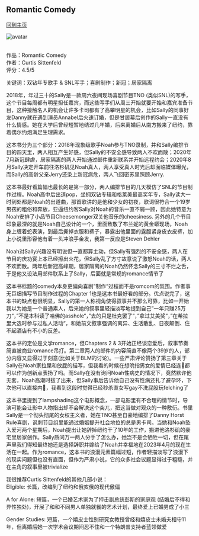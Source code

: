 ## Romantic Comedy
[回到主页](https://boheme130.github.io/Fiction.git.io/)

![avatar](https://media.vanityfair.com/photos/57c04f40daec5e0d4f5d7cf7/master/w_1440,h_960,c_limit/t-britney-spears-2001-vma-snake.jpg)
<br>
<br>

作品：Romantic Comedy<br>
作者：Curtis Sittenfeld<br>
评分：4.5/5<br>

关键词：双钻年专歌手 & SNL写手；喜剧制作；新冠；居家隔离

2018年，年过三十的Sally是一款周六夜间现场喜剧节目TNO (类似SNL)的写手，这个节目每周都有明星担任嘉宾，而这些写手们从周三开始就要开始和嘉宾准备节目，这种接触名人的机会让许多卡司都有了高攀明星的机会，比如Sally的同事好友Danny就在遇到演员Annabel后火速订婚，但是甘居幕后创作的Sally一直没有什么情感。她在大学后曾经短暂地结过几年婚，后来离婚后从南方搬来了纽约，靠着偶尔约炮满足生理需求。

这本书分为三个部分：2018年现象级歌手Noah参与TNO录制，并和Sally编排节目的四天里，两人相互产生好感，但Sally的不安全感导致两人不欢而散；2020年7月新冠肆虐，居家隔离的两人开始通过邮件重新联系并开始远程约会；2020年8月Sally决定开车前往洛杉矶见Noah真人，两人享受真人时光后却面临媒体曝光，而Sally的高龄父亲Jerry还染上新冠病危，两人飞回密苏里照顾Jerry.

这本书最好看篇幅也最长的是第一部分，两人编排节目的几天模仿了SNL的节目制作过程。Noah高中后出道pop，坐拥双钻专辑和格莱美最高奖年专，Sally读大一时到处都是Noah的出道曲，那首歌讲的是他和少女的初夜，歌词很符合一个19岁男孩的粗俗和奔放，亚逼纽约客Sally对Noah的音乐一直不屑一顾，因此她特意为Noah安排了小品节目Cheesemonger双关他音乐的cheesiness. 另外的几个节目印象最深的就是Noah自己设计的一个，里面致敬了布兰妮的黄金蟒现场，Noah身上缠着蛇表演，到最后撕掉衣服和裤子，暴露出他里面的露腹紧身皮衣皮裤，加上小说里形容他有着一头冲浪手金发，我第一反应是Steven Dehler

Noah对Sally兴趣没有明说但一直都算主动，但Sally有强烈的不安全感，两人在节目的庆功宴上本已经擦出火花，但Sally乱了方寸故意说了激怒Noah的话，两人不欢而散。两年后新冠高峰期，居家隔离的Noah仍然怀念Sally的三寸不烂之舌，于是他又设法用邮件联系上了Sally，后面就是常规的romance情节了

这本书标题的comedy本身更偏向喜剧”制作“过程而不是romcom的氛围。作者事无巨细描写节目制作过程的Chapter 1也是这本书最好看的部分。优点说完了，这本书的缺点也很明显，Sally的第一人称视角使得叙事并不那么可靠，比如一开始我以为她是一个普通素人，后来她的叙事里轻描淡写地提到自己”一年只赚25万刀“，”不是本科读了哈佛的asshole“，”去的只是杜克罢了“，”拿过艾美奖“，”在希拉里大选时参与过私人活动“，和她前文叙事强调的离异、生活散乱、日夜颠倒、住不起酒店有不小的反差。

这本书的定位是文学romance，但Chapters 2 & 3开始正经谈恋爱后，叙事节奏简直被商业romance吊打。第二章两人的邮件的内容简直不像两个39岁的人，部分内容又显得过于刻意(比如关于BLM的讨论)。一些严肃评论赞扬了第三章关于Sally在Noah家拉屎和放屁的描写，但我看的时候在想吮指男女的爱情已经连💩都可以作为创新点表扬了吗。而Sally在没有询问Noah性病史的情况下，竟然默许他无套，Noah高潮时拔了出来，但Sally事后告诉他自己没有性病还扎了避孕环，下次他可以直接内🐍，我看到这段时觉得已经秒杀直女写gay不洗屁股玩felching了

这本书里提到了lampshading这个电影概念，一部电影里有不合理的情节时，导演可能会让影中人物指出却不会解决这个突兀，把这当做对观众的一种敷衍。书里Sally是一个彻头彻尾的女权主义者，她在TNO甚至自豪地编排了Danny Horst Rule喜剧，讽刺节目组里能通过婚姻提升社会地位的总是男卡司。当她和Noah坠入爱河两个星期后，Noah提出让她辞掉纽约干了10年的工作，搬进他洛杉矶的豪宅里居家创作。Sally质问万一两人分手了怎么办，她岂不是会牺牲一切，但在尾声里我们得知最终她还是选择辞职并嫁给了Noah并幸福地在2023年4月的现在生活在一起。作为romance，这本书的浪漫元素篇幅过短，作者轻描淡写了浪漫下的现实问题但也没有直面，但作为严肃小说，它的众多社会议题显得过于粗糙，并在主角的叙事里被trivialize

我很推荐Curtis Sittenfeld的其他几部小说：<br>
Eligible: 长篇，改编到了纽约和俄亥俄的现代傲偏

A for Alone: 短篇，一个已婚艺术家为了抨击副总统彭斯的家庭观 (结婚后不得和异性独处)，开展了和和不同男人单独就餐的艺术计划，最终爱上已婚男成了小三

Gender Studies: 短篇，一个嬉皮士性别研究女教授曾经和嬉皮士未婚夫相守11年，但离婚后她一次学术会议期间忍不住和一个特朗普支持者蓝领做爱